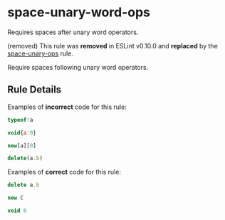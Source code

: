# space-unary-word-ops

Requires spaces after unary word operators.

(removed) This rule was **removed** in ESLint v0.10.0 and **replaced** by the [space-unary-ops](space-unary-ops.md) rule.

Require spaces following unary word operators.

## Rule Details

Examples of **incorrect** code for this rule:

```js
typeof!a
```

```js
void{a:0}
```

```js
new[a][0]
```

```js
delete(a.b)
```

Examples of **correct** code for this rule:

```js
delete a.b
```

```js
new C
```

```js
void 0
```

